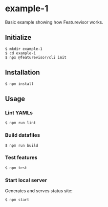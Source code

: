 # example-1

Basic example showing how Featurevisor works.

## Initialize

```
$ mkdir example-1
$ cd example-1
$ npx @featurevisor/cli init
```

## Installation

```
$ npm install
```

## Usage

### Lint YAMLs

```
$ npm run lint
```

### Build datafiles

```
$ npm run build
```

### Test features

```
$ npm test
```

### Start local server

Generates and serves status site:

```
$ npm start
```
